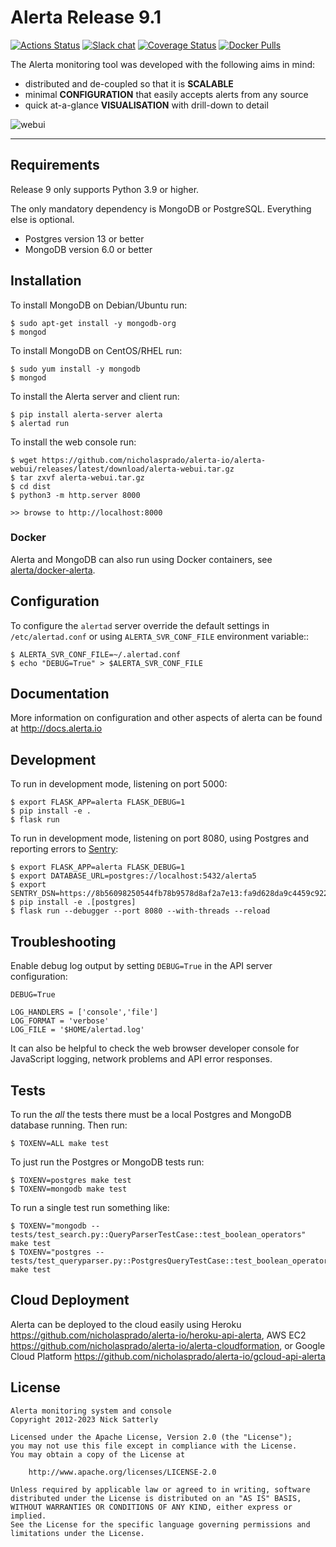 Alerta Release 9.1
==================

[![Actions Status](https://github.com/nicholasprado/alerta-io/alerta/workflows/CI%20Tests/badge.svg)](https://github.com/nicholasprado/alerta-io/alerta/actions)
[![Slack chat](https://img.shields.io/badge/chat-on%20slack-blue?logo=slack)](https://slack.alerta.dev)
[![Coverage Status](https://coveralls.io/repos/github/alerta/alerta/badge.svg?branch=master)](https://coveralls.io/github/alerta/alerta?branch=master)
[![Docker Pulls](https://img.shields.io/docker/pulls/alerta/alerta-web.svg)](https://hub.docker.com/r/alerta/alerta-web)

The Alerta monitoring tool was developed with the following aims in mind:

*   distributed and de-coupled so that it is **SCALABLE**
*   minimal **CONFIGURATION** that easily accepts alerts from any source
*   quick at-a-glance **VISUALISATION** with drill-down to detail

![webui](/docs/images/alerta-webui-v7.jpg?raw=true)

----

Requirements
------------

Release 9 only supports Python 3.9 or higher.

The only mandatory dependency is MongoDB or PostgreSQL. Everything else is optional.

- Postgres version 13 or better
- MongoDB version 6.0 or better

Installation
------------

To install MongoDB on Debian/Ubuntu run:

    $ sudo apt-get install -y mongodb-org
    $ mongod

To install MongoDB on CentOS/RHEL run:

    $ sudo yum install -y mongodb
    $ mongod

To install the Alerta server and client run:

    $ pip install alerta-server alerta
    $ alertad run

To install the web console run:

    $ wget https://github.com/nicholasprado/alerta-io/alerta-webui/releases/latest/download/alerta-webui.tar.gz
    $ tar zxvf alerta-webui.tar.gz
    $ cd dist
    $ python3 -m http.server 8000

    >> browse to http://localhost:8000

### Docker
Alerta and MongoDB can also run using Docker containers, see [alerta/docker-alerta](https://github.com/nicholasprado/alerta-io/docker-alerta).

Configuration
-------------

To configure the ``alertad`` server override the default settings in ``/etc/alertad.conf``
or using ``ALERTA_SVR_CONF_FILE`` environment variable::

    $ ALERTA_SVR_CONF_FILE=~/.alertad.conf
    $ echo "DEBUG=True" > $ALERTA_SVR_CONF_FILE

Documentation
-------------

More information on configuration and other aspects of alerta can be found
at <http://docs.alerta.io>

Development
-----------

To run in development mode, listening on port 5000:

    $ export FLASK_APP=alerta FLASK_DEBUG=1
    $ pip install -e .
    $ flask run

To run in development mode, listening on port 8080, using Postgres and
reporting errors to [Sentry](https://sentry.io):

    $ export FLASK_APP=alerta FLASK_DEBUG=1
    $ export DATABASE_URL=postgres://localhost:5432/alerta5
    $ export SENTRY_DSN=https://8b56098250544fb78b9578d8af2a7e13:fa9d628da9c4459c922293db72a3203f@sentry.io/153768
    $ pip install -e .[postgres]
    $ flask run --debugger --port 8080 --with-threads --reload

Troubleshooting
---------------

Enable debug log output by setting `DEBUG=True` in the API server
configuration:

```
DEBUG=True

LOG_HANDLERS = ['console','file']
LOG_FORMAT = 'verbose'
LOG_FILE = '$HOME/alertad.log'
```

It can also be helpful to check the web browser developer console for
JavaScript logging, network problems and API error responses.

Tests
-----

To run the *all* the tests there must be a local Postgres
and MongoDB database running. Then run:

    $ TOXENV=ALL make test

To just run the Postgres or MongoDB tests run:

    $ TOXENV=postgres make test
    $ TOXENV=mongodb make test

To run a single test run something like:

    $ TOXENV="mongodb -- tests/test_search.py::QueryParserTestCase::test_boolean_operators" make test
    $ TOXENV="postgres -- tests/test_queryparser.py::PostgresQueryTestCase::test_boolean_operators" make test

Cloud Deployment
----------------

Alerta can be deployed to the cloud easily using Heroku <https://github.com/nicholasprado/alerta-io/heroku-api-alerta>,
AWS EC2 <https://github.com/nicholasprado/alerta-io/alerta-cloudformation>, or Google Cloud Platform
<https://github.com/nicholasprado/alerta-io/gcloud-api-alerta>

License
-------

    Alerta monitoring system and console
    Copyright 2012-2023 Nick Satterly

    Licensed under the Apache License, Version 2.0 (the "License");
    you may not use this file except in compliance with the License.
    You may obtain a copy of the License at

        http://www.apache.org/licenses/LICENSE-2.0

    Unless required by applicable law or agreed to in writing, software
    distributed under the License is distributed on an "AS IS" BASIS,
    WITHOUT WARRANTIES OR CONDITIONS OF ANY KIND, either express or implied.
    See the License for the specific language governing permissions and
    limitations under the License.
